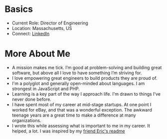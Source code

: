 # Basics
* Current Role: Director of Engineering
* Location: Massachusetts, US
* Connect: [LinkedIn](https://www.linkedin.com/in/danmccarthyboston/)

# More About Me
* A mission makes me tick. I’m good at problem-solving and building great software, but above all I love to have something I’m striving for.
* I love empowering great engineers to build products they are proud of.
* I'm a polyglot and generally open-minded about languages.  I am strongest in JavaScript and PHP.
* Learning is a key part of the way I approach life.  I'm drawn to things I've never done before.
* I have spent most of my career at mid-stage startups.  At one point I worked for eBay, and that was a wonderful exception. The awkward teenage years are a great time to make a difference at many organizations.
* I wrote this while assessing what is important to me in my career.  It helped, a lot.  I was inspired by my [friend Eric's readme](https://about.gitlab.com/handbook/engineering/readmes/eric-johnson/)
